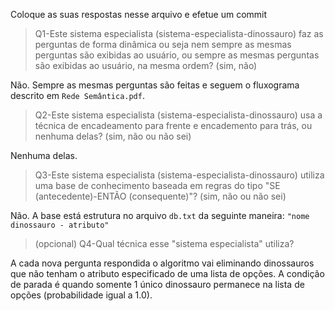 Coloque as suas respostas nesse arquivo e efetue um commit

> Q1-Este sistema especialista (sistema-especialista-dinossauro) faz as perguntas de forma dinâmica ou seja nem sempre as mesmas perguntas são exibidas ao usuário, ou sempre as mesmas perguntas são exibidas ao usuário, na mesma ordem? (sim, não)

Não. Sempre as mesmas perguntas são feitas e seguem o fluxograma descrito em `Rede Semântica.pdf`.

> Q2-Este sistema especialista (sistema-especialista-dinossauro) usa a técnica de encadeamento para frente e encademento para trás, ou nenhuma delas? (sim, não ou não sei)

Nenhuma delas.

> Q3-Este sistema especialista (sistema-especialista-dinossauro) utiliza uma base de conhecimento baseada em regras do tipo "SE (antecedente)-ENTÃO (consequente)"? (sim, não ou não sei)

Não. A base está estrutura no arquivo `db.txt` da seguinte maneira: `"nome dinossauro - atributo"`

> (opcional) Q4-Qual técnica esse "sistema especialista" utiliza?

A cada nova pergunta respondida o algoritmo vai eliminando dinossauros que não tenham o atributo especificado de uma lista de opções. A condição de parada é quando somente 1 único dinossauro permanece na lista de opções (probabilidade igual a 1.0).
